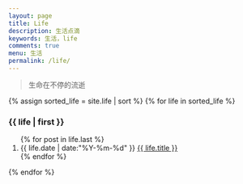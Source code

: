 ```yaml
---
layout: page
title: Life
description: 生活点滴
keywords: 生活，life
comments: true
menu: 生活
permalink: /life/
---
```


> 生命在不停的流逝

{% assign sorted_life = site.life | sort %}
{% for life in sorted_life %}
<h3>{{ life | first }}</h3>
<ol class="lifes-list" id="{{ life[0] }}">
{% for post in life.last %}
<li class="lifes-list-item">
<span class="lifes-list-meta">{{ life.date | date:"%Y-%m-%d" }}</span>
<a class="lifes-list-name" href="{{ life.url }}">{{ life.title }}</a>
</li>
{% endfor %}
</ol>
{% endfor %}

